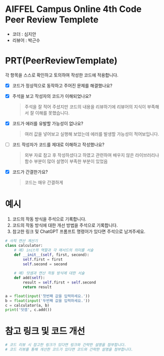 # AIFFEL Campus Online 4th Code Peer Review Templete
- 코더 : 심지안
- 리뷰어 : 박근수


# PRT(PeerReviewTemplate) 
각 항목을 스스로 확인하고 토의하여 작성한 코드에 적용합니다.

- [X] 코드가 정상적으로 동작하고 주어진 문제를 해결했나요?
  
- [X] 주석을 보고 작성자의 코드가 이해되었나요?
  > 주석을 잘 적어 주셨지만 코드의 내용을 리뷰하기에 리뷰어의 지식이 부족해서 잘 이해를 못했습니다.
- [X] 코드가 에러를 유발할 가능성이 없나요?
  >여러 값을 넣어보고 실행해 보았는데 에러를 발생할 가능성이 적어보입니다.
- [ ] 코드 작성자가 코드를 제대로 이해하고 작성했나요?
  > 외부 자료 참고 후 작성하셨다고 하였고 관련하여 배우지 않은 라이브러리나 함수 부분이 많아 설명이 부족한 부분이 있었음 
- [X] 코드가 간결한가요?
  > 코드는 매우 간결하게 

# 예시
1. 코드의 작동 방식을 주석으로 기록합니다.
2. 코드의 작동 방식에 대한 개선 방법을 주석으로 기록합니다.
3. 참고한 링크 및 ChatGPT 프롬프트 명령어가 있다면 주석으로 남겨주세요.
```python
# 사칙 연산 계산기
class calculator:
    # 예) init의 역할과 각 매서드의 의미를 서술
    def __init__(self, first, second):
        self.first = first
        self.second = second
    
    # 예) 덧셈과 연산 작동 방식에 대한 서술
    def add(self):
        result = self.first + self.second
        return result

a = float(input('첫번째 값을 입력하세요.')) 
b = float(input('두번째 값을 입력하세요.')) 
c = calculator(a, b)
print('덧셈', c.add()) 
```

# 참고 링크 및 코드 개선
```python
# 코드 리뷰 시 참고한 링크가 있다면 링크와 간략한 설명을 첨부합니다.
# 코드 리뷰를 통해 개선한 코드가 있다면 코드와 간략한 설명을 첨부합니다.
